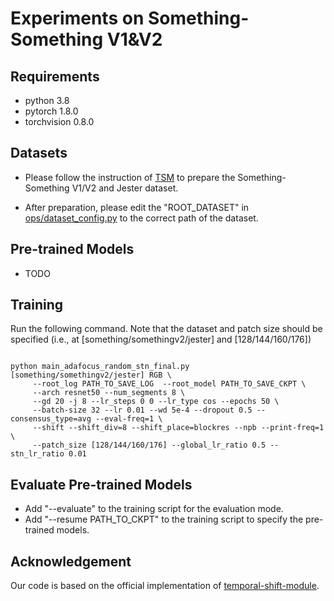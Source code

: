 # Experiments on Something-Something V1&V2

## Requirements
- python 3.8
- pytorch 1.8.0
- torchvision 0.8.0


## Datasets
- Please follow the instruction of [TSM](https://github.com/mit-han-lab/temporal-shift-module#data-preparation) to prepare the Something-Something V1/V2 and Jester dataset.

- After preparation, please edit the "ROOT_DATASET" in [ops/dataset_config.py](dataset_config.py) to the correct path of the dataset.


## Pre-trained Models

- TODO


## Training

Run the following command. Note that the dataset and patch size should be specified (i.e., at [something/somethingv2/jester] and [128/144/160/176])
```

python main_adafocus_random_stn_final.py [something/somethingv2/jester] RGB \
     --root_log PATH_TO_SAVE_LOG  --root_model PATH_TO_SAVE_CKPT \
     --arch resnet50 --num_segments 8 \
     --gd 20 -j 8 --lr_steps 0 0 --lr_type cos --epochs 50 \
     --batch-size 32 --lr 0.01 --wd 5e-4 --dropout 0.5 --consensus_type=avg --eval-freq=1 \
     --shift --shift_div=8 --shift_place=blockres --npb --print-freq=1 \
     --patch_size [128/144/160/176] --global_lr_ratio 0.5 --stn_lr_ratio 0.01

```


## Evaluate Pre-trained Models
- Add "--evaluate" to the training script for the evaluation mode.
- Add "--resume PATH_TO_CKPT" to the training script to specify the pre-trained models.

## Acknowledgement
Our code is based on the official implementation of [temporal-shift-module](https://github.com/mit-han-lab/temporal-shift-module).
